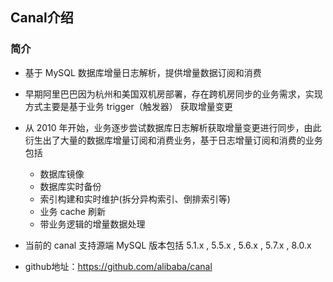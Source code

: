 
## Canal介绍

### 简介

* 基于 MySQL 数据库增量日志解析，提供增量数据订阅和消费

* 早期阿里巴巴因为杭州和美国双机房部署，存在跨机房同步的业务需求，实现方式主要是基于业务 trigger（触发器） 获取增量变更
* 从 2010 年开始，业务逐步尝试数据库日志解析获取增量变更进行同步，由此衍生出了大量的数据库增量订阅和消费业务，基于日志增量订阅和消费的业务包括
    * 数据库镜像
    * 数据库实时备份
    * 索引构建和实时维护(拆分异构索引、倒排索引等)
    * 业务 cache 刷新
    * 带业务逻辑的增量数据处理

* 当前的 canal 支持源端 MySQL 版本包括 5.1.x , 5.5.x , 5.6.x , 5.7.x , 8.0.x

* github地址：https://github.com/alibaba/canal
